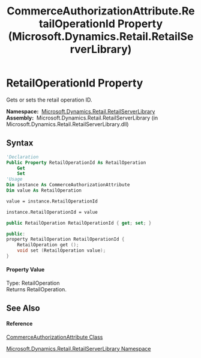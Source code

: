 ﻿---
title: CommerceAuthorizationAttribute.RetailOperationId Property  (Microsoft.Dynamics.Retail.RetailServerLibrary)
TOCTitle: RetailOperationId Property
ms:assetid: P:Microsoft.Dynamics.Retail.RetailServerLibrary.CommerceAuthorizationAttribute.RetailOperationId
ms:mtpsurl: https://technet.microsoft.com/en-us/library/microsoft.dynamics.retail.retailserverlibrary.commerceauthorizationattribute.retailoperationid(v=AX.60)
ms:contentKeyID: 62201866
ms.date: 04/21/2014
mtps_version: v=AX.60
f1_keywords:
- Microsoft.Dynamics.Retail.RetailServerLibrary.CommerceAuthorizationAttribute.RetailOperationId
dev_langs:
- CSharp
- C++
- VB
---

# RetailOperationId Property

Gets or sets the retail operation ID.

**Namespace:**  [Microsoft.Dynamics.Retail.RetailServerLibrary](microsoft-dynamics-retail-retailserverlibrary-namespace.md)  
**Assembly:**  Microsoft.Dynamics.Retail.RetailServerLibrary (in Microsoft.Dynamics.Retail.RetailServerLibrary.dll)

## Syntax

``` vb
'Declaration
Public Property RetailOperationId As RetailOperation
    Get
    Set
'Usage
Dim instance As CommerceAuthorizationAttribute
Dim value As RetailOperation

value = instance.RetailOperationId

instance.RetailOperationId = value
```

``` csharp
public RetailOperation RetailOperationId { get; set; }
```

``` c++
public:
property RetailOperation RetailOperationId {
    RetailOperation get ();
    void set (RetailOperation value);
}
```

#### Property Value

Type: RetailOperation  
Returns RetailOperation.  

## See Also

#### Reference

[CommerceAuthorizationAttribute Class](commerceauthorizationattribute-class-microsoft-dynamics-retail-retailserverlibrary.md)

[Microsoft.Dynamics.Retail.RetailServerLibrary Namespace](microsoft-dynamics-retail-retailserverlibrary-namespace.md)

